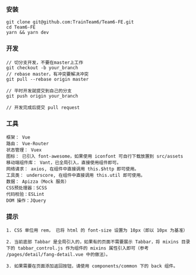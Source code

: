 
### 安装

    git clone git@github.com:TrainTeam6/Team6-FE.git
    cd Team6-FE
    yarn && yarn dev

### 开发

    // 切分支开发，不要在master上工作
    git checkout -b your_branch
    // rebase master，有冲突要解决冲突
    git pull --rebase origin master

    // 平时开发就提交到自己的分支
    git push origin your_branch

    // 开发完成后提交 pull request


### 工具

    框架： Vue
    路由： Vue-Router
    状态管理： Vuex
    图标： 已引入 font-awesome，如果使用 iconfont 可自行下载放置到 src/assets
    移动端组件库： Vant，已全局引入，直接使用组件即可。
    网络请求： axios, 在组件中直接调用 this.$http 即可使用。
    工具类： underscore, 在组件中直接调用 this.util 即可使用。
    数据： Apizza（Mock 服务）
    CSS预处理器：SCSS
    代码校验：ESLint
    DOM 操作：JQuery

### 提示

    1. CSS 单位用 rem， 已将 html 的 font-size 设置为 10px（即以 10px 为基准）

    2. 当前底部 Tabbar 是全局引入的，如果有的页面不需要展示 Tabbar，将 mixins 目录下的 tabbar_control.js 作为组件的 mixins 属性引入即可（参考 /pages/detail/fang-detail.vue 中的做法）。

    3. 如果需要在页面添加返回按钮，请使用 components/common 下的 back 组件。


